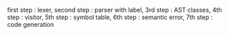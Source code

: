 first step : lexer,
second step : parser with label,
3rd step : AST classes,
4th step : visitor,
5th step : symbol table,
6th step : semantic error,
7th step : code generation 
